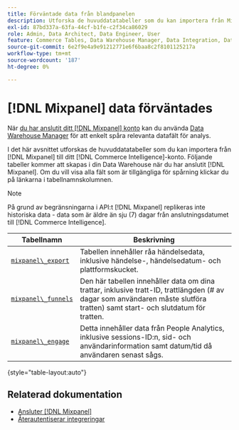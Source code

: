 ```yaml
---
title: Förväntade data från blandpanelen
description: Utforska de huvuddatatabeller som du kan importera från Mixpanel till ditt [!DNL Commerce Intelligence] konto.
exl-id: 87bd337a-63fa-44cf-b1fe-c2f34ca86029
role: Admin, Data Architect, Data Engineer, User
feature: Commerce Tables, Data Warehouse Manager, Data Integration, Data Import/Export
source-git-commit: 6e2f9e4a9e91212771e6f6baa8c2f8101125217a
workflow-type: tm+mt
source-wordcount: '187'
ht-degree: 0%

---
```


# [!DNL Mixpanel] data förväntades

När [du har anslutit ditt [!DNL Mixpanel] konto](../integrations/mixpanel.md) kan du använda [Data Warehouse Manager](../../../data-analyst/data-warehouse-mgr/tour-dwm.md) för att enkelt spåra relevanta datafält för analys.

I det här avsnittet utforskas de huvuddatatabeller som du kan importera från [!DNL Mixpanel] till ditt [!DNL Commerce Intelligence]-konto. Följande tabeller kommer att skapas i din Data Warehouse när du har anslutit [!DNL Mixpanel]. Om du vill visa alla fält som är tillgängliga för spårning klickar du på länkarna i tabellnamnskolumnen.

>[!NOTE]
>
>På grund av begränsningarna i API:t [!DNL Mixpanel] replikeras inte historiska data - data som är äldre än sju (7) dagar från anslutningsdatumet till [!DNL Commerce Intelligence].

| **Tabellnamn** | **Beskrivning** |
|-----|-----|
| [`mixpanel\_export`](https://developer.mixpanel.com/reference/raw-data-export-api#datafeed) | Tabellen innehåller råa händelsedata, inklusive händelse-, händelsedatum- och plattformskucket. |
| [`mixpanel\_funnels`](https://developer.mixpanel.com/reference/raw-data-export-api#funnels-default) | Den här tabellen innehåller data om dina trattar, inklusive tratt-ID, trattlängden (# av dagar som användaren måste slutföra tratten) samt start- och slutdatum för tratten. |
| [`mixpanel\_engage`](https://developer.mixpanel.com/reference/raw-data-export-api#engage-default) | Detta innehåller data från People Analytics, inklusive sessions-ID:n, sid- och användarinformation samt datum/tid då användaren senast sågs. |

{style="table-layout:auto"}

## Relaterad dokumentation

* [Ansluter  [!DNL Mixpanel]](../integrations/mixpanel.md)
* [Återautentiserar integreringar](https://experienceleague.adobe.com/docs/commerce-knowledge-base/kb/how-to/mbi-reauthenticating-integrations.html)
